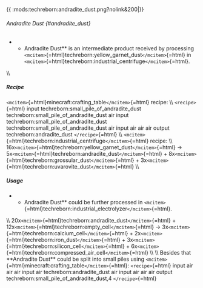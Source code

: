 {{ :mods:techreborn:andradite_dust.png?nolink&200\|}}

###### Andradite Dust {#andradite_dust}

-   -   Andradite Dust\*\* is an intermediate product received by
        processing
        `<mcitem>`{=html}techreborn:yellow_garnet_dust`</mcitem>`{=html}
        in
        `<mcitem>`{=html}techreborn:industrial_centrifuge`</mcitem>`{=html}.

\\\\

##### Recipe

`<mcitem>`{=html}minecraft:crafting_table`</mcitem>`{=html} recipe: \\\\
`<recipe>`{=html} input techreborn:small_pile_of_andradite_dust
techreborn:small_pile_of_andradite_dust air input
techreborn:small_pile_of_andradite_dust
techreborn:small_pile_of_andradite_dust air input air air air output
techreborn:andradite_dust `</recipe>`{=html} \\\\
`<mcitem>`{=html}techreborn:industrial_centrifuge`</mcitem>`{=html}
recipe: \\\\
16x`<mcitem>`{=html}techreborn:yellow_garnet_dust`</mcitem>`{=html} -\>
5x`<mcitem>`{=html}techreborn:andradite_dust`</mcitem>`{=html} +
8x`<mcitem>`{=html}techreborn:grossular_dust`</mcitem>`{=html} +
3x`<mcitem>`{=html}techreborn:uvarovite_dust`</mcitem>`{=html} \\\\

##### Usage

-   -   Andradite Dust\*\* could be further processed in
        `<mcitem>`{=html}techreborn:industrial_electrolyzer`</mcitem>`{=html}.

\\\\ 20x`<mcitem>`{=html}techreborn:andradite_dust`</mcitem>`{=html} +
12x`<mcitem>`{=html}techreborn:empty_cell`</mcitem>`{=html} -\>
3x`<mcitem>`{=html}techreborn:calcium_cell`</mcitem>`{=html} +
2x`<mcitem>`{=html}techreborn:iron_dust`</mcitem>`{=html} +
3x`<mcitem>`{=html}techreborn:silicon_cell`</mcitem>`{=html} +
6x`<mcitem>`{=html}techreborn:compressed_air_cell`</mcitem>`{=html} \\\\
\\\\ Besides that \*\*Andradite Dust\*\* could be split into small piles
using `<mcitem>`{=html}minecraft:crafting_table`</mcitem>`{=html}:
`<recipe>`{=html} input air air air input air techreborn:andradite_dust
air input air air air output techreborn:small_pile_of_andradite_dust,4
`</recipe>`{=html}
